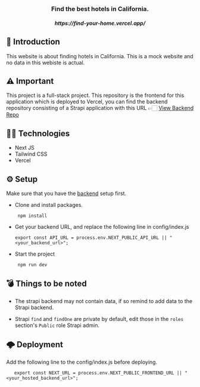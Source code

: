 <h1 align='center'🏨 Findmystay</h1>
<h3 align='center'>Find the best hotels in California.</h3>
<h5 align='center'>https://find-your-home.vercel.app/</h5>

## 🏁 Introduction

This website is about finding hotels in California. This is a mock website and no data in this webiste is actual. 

## ⚠️ Important

This project is a full-stack project. This repository is the frontend for this application which is deployed to Vercel, you can find the backend repository consisting of a Strapi application with this URL 👉🏻 [View Backend Repo](https://github.com/vidarshanadithya/findmystaybe)

## 👨‍💻 Technologies

  - Next JS
  - Tailwind CSS
  - Vercel

## ⚙️ Setup
Make sure that you have the [backend](https://github.com/vidarshanadithya/findmystaybe) setup first.

- Clone and install packages.

       npm install
       
- Get your backend URL, and replace the following line in config/index.js

      export const API_URL = process.env.NEXT_PUBLIC_API_URL || "<your_backend_url>";

- Start the project

       npm run dev
       
## 💣 Things to be noted

- The strapi backend may not contain data, if so remind to add data to the Strapi backend.

- Strapi `find` and `findOne` are private by default, edit those in the `roles` section's `Public` role Strapi admin.

## 🌩️ Deployment
Add the following line to the config/index.js before deploying.

       export const NEXT_URL = process.env.NEXT_PUBLIC_FRONTEND_URL || "<your_hosted_backend_url>";
       
   
   



